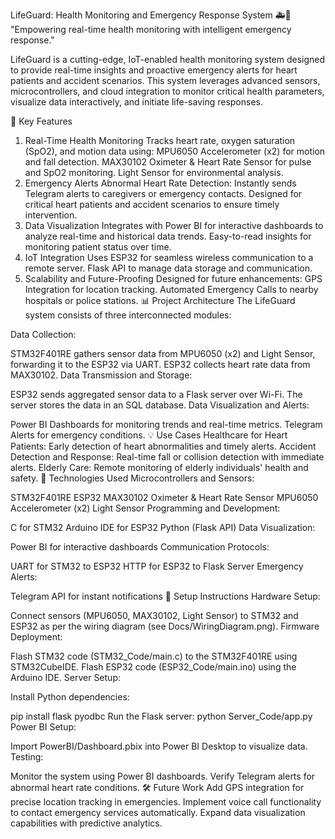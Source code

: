 LifeGuard: Health Monitoring and Emergency Response System 🚑💓
"Empowering real-time health monitoring with intelligent emergency response."

LifeGuard is a cutting-edge, IoT-enabled health monitoring system designed to provide real-time insights and proactive emergency alerts for heart patients and accident scenarios. This system leverages advanced sensors, microcontrollers, and cloud integration to monitor critical health parameters, visualize data interactively, and initiate life-saving responses.

🌟 Key Features
1. Real-Time Health Monitoring
Tracks heart rate, oxygen saturation (SpO2), and motion data using:
MPU6050 Accelerometer (x2) for motion and fall detection.
MAX30102 Oximeter & Heart Rate Sensor for pulse and SpO2 monitoring.
Light Sensor for environmental analysis.
2. Emergency Alerts
Abnormal Heart Rate Detection: Instantly sends Telegram alerts to caregivers or emergency contacts.
Designed for critical heart patients and accident scenarios to ensure timely intervention.
3. Data Visualization
Integrates with Power BI for interactive dashboards to analyze real-time and historical data trends.
Easy-to-read insights for monitoring patient status over time.
4. IoT Integration
Uses ESP32 for seamless wireless communication to a remote server.
Flask API to manage data storage and communication.
5. Scalability and Future-Proofing
Designed for future enhancements:
GPS Integration for location tracking.
Automated Emergency Calls to nearby hospitals or police stations.
📊 Project Architecture
The LifeGuard system consists of three interconnected modules:

Data Collection:

STM32F401RE gathers sensor data from MPU6050 (x2) and Light Sensor, forwarding it to the ESP32 via UART.
ESP32 collects heart rate data from MAX30102.
Data Transmission and Storage:

ESP32 sends aggregated sensor data to a Flask server over Wi-Fi.
The server stores the data in an SQL database.
Data Visualization and Alerts:

Power BI Dashboards for monitoring trends and real-time metrics.
Telegram Alerts for emergency conditions.
💡 Use Cases
Healthcare for Heart Patients:
Early detection of heart abnormalities and timely alerts.
Accident Detection and Response:
Real-time fall or collision detection with immediate alerts.
Elderly Care:
Remote monitoring of elderly individuals' health and safety.
🚀 Technologies Used
Microcontrollers and Sensors:

STM32F401RE
ESP32
MAX30102 Oximeter & Heart Rate Sensor
MPU6050 Accelerometer (x2)
Light Sensor
Programming and Development:

C for STM32
Arduino IDE for ESP32
Python (Flask API)
Data Visualization:

Power BI for interactive dashboards
Communication Protocols:

UART for STM32 to ESP32
HTTP for ESP32 to Flask Server
Emergency Alerts:

Telegram API for instant notifications
🔧 Setup Instructions
Hardware Setup:

Connect sensors (MPU6050, MAX30102, Light Sensor) to STM32 and ESP32 as per the wiring diagram (see Docs/WiringDiagram.png).
Firmware Deployment:

Flash STM32 code (STM32_Code/main.c) to the STM32F401RE using STM32CubeIDE.
Flash ESP32 code (ESP32_Code/main.ino) using the Arduino IDE.
Server Setup:

Install Python dependencies:

pip install flask pyodbc
Run the Flask server:
python Server_Code/app.py
Power BI Setup:

Import PowerBI/Dashboard.pbix into Power BI Desktop to visualize data.
Testing:

Monitor the system using Power BI dashboards.
Verify Telegram alerts for abnormal heart rate conditions.
🛠️ Future Work
Add GPS integration for precise location tracking in emergencies.
Implement voice call functionality to contact emergency services automatically.
Expand data visualization capabilities with predictive analytics.
